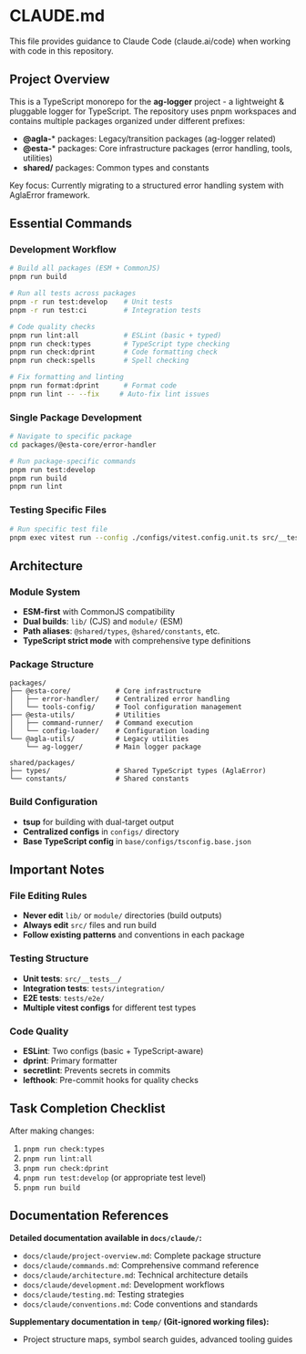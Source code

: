 # CLAUDE.md

This file provides guidance to Claude Code (claude.ai/code) when working with code in this repository.

## Project Overview

This is a TypeScript monorepo for the **ag-logger** project - a lightweight & pluggable logger for TypeScript. The repository uses pnpm workspaces and contains multiple packages organized under different prefixes:

- **@agla-*** packages: Legacy/transition packages (ag-logger related)
- **@esta-*** packages: Core infrastructure packages (error handling, tools, utilities)
- **shared/** packages: Common types and constants

Key focus: Currently migrating to a structured error handling system with AglaError framework.

## Essential Commands

### Development Workflow
```bash
# Build all packages (ESM + CommonJS)
pnpm run build

# Run all tests across packages
pnpm -r run test:develop    # Unit tests
pnpm -r run test:ci         # Integration tests

# Code quality checks
pnpm run lint:all           # ESLint (basic + typed)
pnpm run check:types        # TypeScript type checking
pnpm run check:dprint       # Code formatting check
pnpm run check:spells       # Spell checking

# Fix formatting and linting
pnpm run format:dprint      # Format code
pnpm run lint -- --fix     # Auto-fix lint issues
```

### Single Package Development
```bash
# Navigate to specific package
cd packages/@esta-core/error-handler

# Run package-specific commands
pnpm run test:develop
pnpm run build
pnpm run lint
```

### Testing Specific Files
```bash
# Run specific test file
pnpm exec vitest run --config ./configs/vitest.config.unit.ts src/__tests__/AglaError.spec.ts
```

## Architecture

### Module System
- **ESM-first** with CommonJS compatibility
- **Dual builds**: `lib/` (CJS) and `module/` (ESM)
- **Path aliases**: `@shared/types`, `@shared/constants`, etc.
- **TypeScript strict mode** with comprehensive type definitions

### Package Structure
```
packages/
├── @esta-core/           # Core infrastructure
│   ├── error-handler/    # Centralized error handling
│   └── tools-config/     # Tool configuration management
├── @esta-utils/          # Utilities
│   ├── command-runner/   # Command execution
│   └── config-loader/    # Configuration loading
└── @agla-utils/          # Legacy utilities
    └── ag-logger/        # Main logger package

shared/packages/
├── types/                # Shared TypeScript types (AglaError)
└── constants/            # Shared constants
```

### Build Configuration
- **tsup** for building with dual-target output
- **Centralized configs** in `configs/` directory
- **Base TypeScript config** in `base/configs/tsconfig.base.json`

## Important Notes

### File Editing Rules
- **Never edit** `lib/` or `module/` directories (build outputs)
- **Always edit** `src/` files and run build
- **Follow existing patterns** and conventions in each package

### Testing Structure
- **Unit tests**: `src/__tests__/`
- **Integration tests**: `tests/integration/`
- **E2E tests**: `tests/e2e/`
- **Multiple vitest configs** for different test types

### Code Quality
- **ESLint**: Two configs (basic + TypeScript-aware)
- **dprint**: Primary formatter
- **secretlint**: Prevents secrets in commits
- **lefthook**: Pre-commit hooks for quality checks

## Task Completion Checklist
After making changes:
1. `pnpm run check:types`
2. `pnpm run lint:all`
3. `pnpm run check:dprint`
4. `pnpm run test:develop` (or appropriate test level)
5. `pnpm run build`

## Documentation References

**Detailed documentation available in `docs/claude/`:**
- `docs/claude/project-overview.md`: Complete package structure
- `docs/claude/commands.md`: Comprehensive command reference
- `docs/claude/architecture.md`: Technical architecture details
- `docs/claude/development.md`: Development workflows
- `docs/claude/testing.md`: Testing strategies
- `docs/claude/conventions.md`: Code conventions and standards

**Supplementary documentation in `temp/` (Git-ignored working files):**
- Project structure maps, symbol search guides, advanced tooling guides
